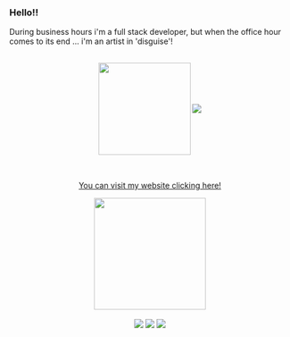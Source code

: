 ### Hello!! 
During business hours i'm a full stack developer, but when the office hour comes to its end ... i'm an artist in 'disguise'! <br>

##
<div align="center">
  <img align="center" height="165" src="https://github-readme-stats.vercel.app/api?username=joaoCastroHub&show_icons=true&theme=dark&include_all_commits=true&count_private=true">
  <img align="center" src="https://github-readme-stats.vercel.app/api/top-langs?username=joaoCastroHub&layout=compact&theme=dark">
</div>  
<br>

##
<div align="center">
  <a href="http://www.otuta.com.br/" target="_blank" width="200">
    <p>You can visit my website clicking here!</p>
    <img height ="200" src="https://user-images.githubusercontent.com/30981320/136722887-9666ff5b-63ef-4ec0-b490-b6e623ef4255.gif">
  </a>
</div>
<br>
<div align="center">
  <a href="https://www.instagram.com/ojoaotuta/" target="_blank"><img src="https://img.shields.io/badge/Instagram-E4405F?style=for-the-badge&logo=instagram&logoColor=white"></a>
  <a href="https://www.linkedin.com/in/joaolucasfcastro/" target="_blank"><img src="https://img.shields.io/badge/LinkedIn-0077B5?style=for-the-badge&logo=linkedin&logoColor=white"></a>
   <a href="https://twitter.com/OJoaoTuta" target="_blank">
    <img src="https://img.shields.io/badge/Twitter-1DA1F2?style=for-the-badge&logo=twitter&logoColor=white">
  </a>
</div>

